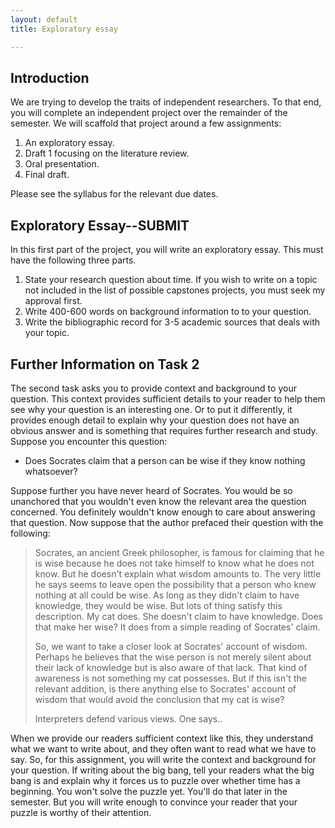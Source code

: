 ```yaml
---
layout: default
title: Exploratory essay

---
```


## Introduction

We are trying to develop the traits of independent researchers. To that end, you will complete an independent project over the remainder of the semester.  We will scaffold that project around a few assignments:  

1. An exploratory essay.
2. Draft 1 focusing on the literature review.
3. Oral presentation.
4. Final draft. 

Please see the syllabus for the relevant due dates. 


## Exploratory Essay--SUBMIT
In this first part of the project, you will write an exploratory essay. This must have the following three parts.

1. State your research question about time. If you wish to write on a topic not included in the list of possible capstones projects, you must seek my approval first. 
2. Write 400-600 words on background information to to your question.
3. Write the bibliographic record for 3-5 academic sources that deals with your topic. 

## Further Information on Task 2

The second task asks you to provide context and background to your question. This context provides sufficient details to your reader to help them see why your question is an interesting one. Or to put it differently, it provides enough detail to explain why your question does not have an obvious answer and is something that requires further research and study. Suppose you encounter this question: 

+ Does Socrates claim that a person can be wise if they know nothing whatsoever? 

Suppose further you have never heard of Socrates. You would be so unanchored that you wouldn't even know the relevant area the question concerned. You definitely wouldn't know enough to care about answering that question. Now suppose that the author prefaced their question with the following: 

> Socrates, an ancient Greek philosopher, is famous for claiming that he is wise because he does not take himself to know what he does not know. But he doesn't explain what wisdom amounts to. The very little he says seems to leave open the possibility that a person who knew nothing at all could be wise. As long as they didn't claim to have knowledge, they would be wise. But lots of thing satisfy this description. My cat does. She doesn't claim to have knowledge. Does that make her wise? It does from a simple reading of Socrates' claim. 
>
> So, we want to take a closer look at Socrates' account of wisdom. Perhaps he believes that the wise person is not merely silent about their lack of knowledge but is also aware of that lack. That kind of awareness is not something my cat possesses. But if this isn't the relevant addition, is there anything else to Socrates' account of wisdom that would avoid the conclusion that my cat is wise? 
>
> Interpreters defend various views. One says..
>
> 

When we provide our readers sufficient context like this, they understand what we want to write about, and they often want to read what we have to say. So, for this assignment, you will write the context and background for your question. If writing about the big bang, tell your readers what the big bang is and explain why it forces us to puzzle over whether time has a beginning. You won't solve the puzzle yet. You'll do that later in the semester. But you will write enough to convince your reader that your puzzle is worthy of their attention. 



